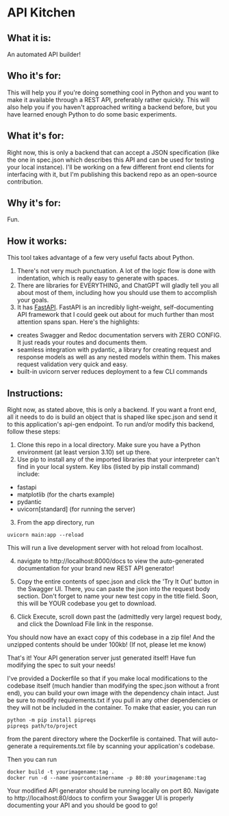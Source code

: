 # API Kitchen 

## What it is:

An automated API builder!

## Who it's for:

This will help you if you're doing something cool in Python and you want to make it available through a REST API, preferably rather quickly.
This will also help you if you haven't approached writing a backend before, but you have learned enough Python to do some basic experiments.

## What it's for:

Right now, this is only a backend that can accept a JSON specification (like the one in spec.json which describes this API and can be used for testing your local instance).
I'll be working on a few different front end clients for interfacing with it, but I'm publishing this backend repo as an open-source contribution.

## Why it's for:

Fun.

## How it works:

This tool takes advantage of a few very useful facts about Python.

1. There's not very much punctuation. A lot of the logic flow is done with indentation, which is really easy to generate with spaces.
2. There are libraries for EVERYTHING, and ChatGPT will gladly tell you all about most of them, including how you should use them to accomplish your goals.
3. It has [FastAPI](https://github.com/tiangolo/fastapi). FastAPI is an incredibly light-weight, self-documenting API framework that I could geek out about for much further than most attention spans span. Here's the highlights:
  - creates Swagger and Redoc documentation servers with ZERO CONFIG. It just reads your routes and documents them.
  - seamless integration with pydantic, a library for creating request and response models as well as any nested models within them. This makes request validation very quick and easy.
  - built-in uvicorn server reduces deployment to a few CLI commands

## Instructions:

Right now, as stated above, this is only a backend. If you want a front end, all it needs to do is build an object that is shaped like spec.json and send it to this application's api-gen endpoint. To run and/or modify this backend, follow these steps:

1. Clone this repo in a local directory. Make sure you have a Python environment (at least version 3.10)  set up there.
2. Use pip to install any of the imported libraries that your interpreter can't find in your local system. Key libs (listed by pip install command) include:
- fastapi
- matplotlib (for the charts example)
- pydantic
- uvicorn[standard] (for running the server)
3. From the app directory, run 
```
uvicorn main:app --reload
```
This will run a live development server with hot reload from localhost.

4. navigate to http://localhost:8000/docs to view the auto-generated documentation for your brand new REST API generator!

5. Copy the entire contents of spec.json and click the 'Try It Out' button in the Swagger UI. There, you can paste the json into the request body section. Don't forget to name your new test copy in the title field. Soon, this will be YOUR codebase you get to download.

6. Click Execute, scroll down past the (admittedly very large) request body, and click the Download File link in the response.

You should now have an exact copy of this codebase in a zip file!
And the unzipped contents should be under 100kb! (If not, please let me know)

That's it! Your API generation server just generated itself! Have fun modifying the spec to suit your needs!

I've provided a Dockerfile so that if you make local modifications to the codebase itself (much handier than modifying the spec.json without a front end), you can build your own image with the dependency chain intact. Just be sure to modify requirements.txt if you pull in any other dependencies or they will not be included in the container. To make that easier, you can run

```
python -m pip install pipreqs
pipreqs path/to/project
```

from the parent directory where the Dockerfile is contained. That will auto-generate a requirements.txt file by scanning your application's codebase.

Then you can run

```
docker build -t yourimagename:tag .
docker run -d --name yourcontainername -p 80:80 yourimagename:tag
```

Your modified API generator should be running locally on port 80. Navigate to http://localhost:80/docs to confirm your Swagger UI is properly documenting your API and you should be good to go!
